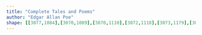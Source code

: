 ```yaml
---
title: "Complete Tales and Poems"
author: "Edgar Allan Poe"
shape: [[3077,1084],[3070,1089],[3070,1110],[3072,1118],[3073,1179],[3075,1203],[3078,1218],[3078,1248],[3082,1291],[3082,1318],[3085,1330],[3085,1405],[3089,1444],[3093,1456],[3098,1461],[3140,1458],[3161,1460],[3164,1459],[3167,1455],[3150,1091],[3146,1085],[3110,1084]]
---
```

